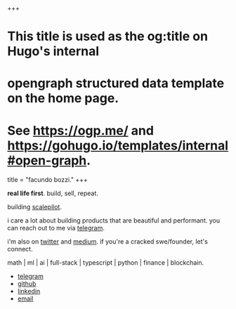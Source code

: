 +++
# This title is used as the og:title on Hugo's internal
# opengraph structured data template on the home page.
# See https://ogp.me/ and https://gohugo.io/templates/internal#open-graph.
title = "facundo bozzi."
+++

**real life first**. build, sell, repeat.

<!-- > "as long as i'm learning something, i figure i'm ok - it's a decent day."
> — hunter s. thompson -->

building [scalepilot](https://scalepilot.io).

i care a lot about building products that are beautiful and performant. you can reach out to me via [telegram](https://t.me/facundobozzi).

i'm also on [twitter](https://x.com/facundobozzi) and [medium](https://medium.com/@facubozzi). if you're a cracked swe/founder, let's connect.

math | ml | ai | full-stack | typescript | python | finance | blockchain.

- [telegram](https://t.me/facundobozzi)
- [github](https://github.com/facubozzi)
- [linkedin](https://www.linkedin.com/in/facundobozzi/)
- [email](mailto:facundo@scalepilot.io)
